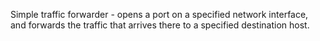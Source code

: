 Simple traffic forwarder - opens a port on a specified network interface, and forwards the traffic that arrives there to a specified destination host.